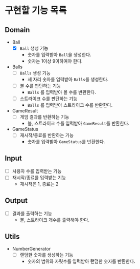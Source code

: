 # 구현할 기능 목록

## Domain

- Ball
  - [x] `Ball` 생성 기능
    - 숫자를 입력받아 `Ball`을 생성한다.
    - 숫자는 1이상 9이하여야 한다.
- Balls
  - [ ] `Balls` 생성 기능
    - 세 자리 숫자를 입력받아 `Balls`를 생성한다.
  - [ ] 볼 수를 판단하는 기능
    - `Balls` 를 입력받아 볼 수를 반환한다.
  - [ ] 스트라이크 수를 판단하는 기능
    - `Balls` 를 입력받아 스트라이크 수를 반환한다.
- GameResult
  - [ ] 게임 결과를 반환하는 기능
    - 볼, 스트라이크 수를 입력받아 `GameResult`를 반환한다.
- GameStatus
  - [ ] 재시작/종료를 반환하는 기능
    - 숫자를 입력받아 `GameStatus`를 반환한다.

## Input

- [ ] 사용자 수를 입력받는 기능
- [ ] 재시작/종료를 입력받는 기능
  - 재시작은 1, 종료는 2

## Output

- [ ] 결과를 출력하는 기능
  - 볼, 스트라이크 개수를 출력해야 한다.

## Utils

- NumberGenerator
  - [ ] 랜덤한 숫자를 생성하는 기능
    - 숫자의 범위와 자릿수를 입력받아 랜덤한 숫자를 반환한다.
